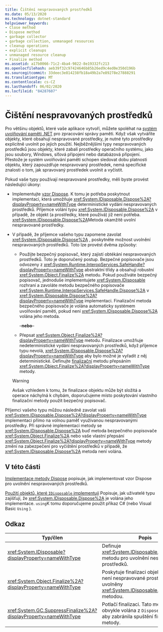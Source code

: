 ```yaml
---
title: Čištění nespravovaných prostředků
ms.date: 05/13/2020
ms.technology: dotnet-standard
helpviewer_keywords:
- Close method
- Dispose method
- garbage collector
- garbage collection, unmanaged resources
- cleanup operations
- explicit cleanups
- unmanaged resource cleanup
- Finalize method
ms.assetid: a17b0066-71c2-4ba4-9822-8e19332fc213
ms.openlocfilehash: aeb39f32c97424646b85b26ed9c4ed0e350d196b
ms.sourcegitcommit: 33deec3e814238fb18a49b2a7e89278e27888291
ms.translationtype: MT
ms.contentlocale: cs-CZ
ms.lasthandoff: 06/02/2020
ms.locfileid: "84287607"
---
```

# <a name="cleaning-up-unmanaged-resources"></a>Čištění nespravovaných prostředků

Pro většinu objektů, které vaše aplikace vytvoří, můžete spoléhat na [systém uvolňování paměti .NET](index.md) pro zpracování správy paměti. Když však vytváříte objekty, které obsahují nespravované prostředky, je nutné tyto prostředky explicitně uvolnit po jejich použití. Nejběžnějšími typy nespravovaných prostředků jsou objekty, které zabalí prostředky operačního systému, jako jsou soubory, Windows, síťová připojení nebo databázová připojení. Přestože je systém uvolňování paměti schopen sledovat dobu platnosti objektu, který zapouzdřuje nespravovaný prostředek, nemá specifické znalosti o tom, jak spravovaný prostředek uvolnit a vyčistit.

Pokud vaše typy používají nespravované prostředky, měli byste provést následující úkony:

- Implementujte [vzor Dispose](implementing-dispose.md). K tomu je potřeba poskytnout implementaci, která umožňuje <xref:System.IDisposable.Dispose%2A?displayProperty=nameWithType> deterministické vydání nespravovaných prostředků. Příjemce volání typu <xref:System.IDisposable.Dispose%2A> v případě, že objekt (a prostředky, které používá) již není potřeba. <xref:System.IDisposable.Dispose%2A>Metoda okamžitě uvolní nespravované prostředky.

- V případě, že příjemce vašeho typu zapomene zavolat <xref:System.IDisposable.Dispose%2A> , poskytněte možnost uvolnění nespravovaných prostředků. Toto lze provést dvěma způsoby:

  - Použijte bezpečný popisovač, který zajistí obtékání nespravovaných prostředků. Toto je doporučený postup. Bezpečné popisovače jsou odvozeny z <xref:System.Runtime.InteropServices.SafeHandle?displayProperty=nameWithType> abstraktní třídy a obsahují robustní <xref:System.Object.Finalize%2A> metodu. Pokud používáte bezpečný popisovač, jednoduše implementujete <xref:System.IDisposable> rozhraní a zavoláte metodu bezpečného popisovače <xref:System.Runtime.InteropServices.SafeHandle.Dispose%2A> v <xref:System.IDisposable.Dispose%2A?displayProperty=nameWithType> implementaci. Finalizační metoda bezpečného popisovače je volána automaticky systémem uvolňování paměti, pokud není <xref:System.IDisposable.Dispose%2A> volána jeho metoda.

    –**nebo**–

  - Přepsat <xref:System.Object.Finalize%2A?displayProperty=nameWithType> metodu. Finalizace umožňuje nedeterministické vydání nespravovaných prostředků, když příjemce typu nevolá, <xref:System.IDisposable.Dispose%2A?displayProperty=nameWithType> aby bylo možné je vyřadit z něj deterministické. Definujte [finalizační](../../csharp/programming-guide/classes-and-structs/destructors.md) metodu přepsáním <xref:System.Object.Finalize%2A?displayProperty=nameWithType> metody.

  > [!WARNING]
  > Avšak vzhledem k tomu, že finalizace objektu může být složitá a operace náchylná k chybám, doporučujeme místo poskytování vlastního finalizační metody použít bezpečný popisovač.

Příjemci vašeho typu můžou následně zavolat vaši <xref:System.IDisposable.Dispose%2A?displayProperty=nameWithType> implementaci přímo na volnou paměť využívanou nespravovanými prostředky. Při správné implementaci metody se <xref:System.IDisposable.Dispose%2A> buď metoda bezpečného popisovače <xref:System.Object.Finalize%2A> nebo vaše vlastní přepsání <xref:System.Object.Finalize%2A?displayProperty=nameWithType> metody změní na zabezpečení pro vyčištění prostředků v případě, že <xref:System.IDisposable.Dispose%2A> metoda není volána.

## <a name="in-this-section"></a>V této části

[Implementace metody Dispose](implementing-dispose.md) popisuje, jak implementovat vzor Dispose pro uvolnění nespravovaných prostředků.

[Použití objektů, které `IDisposable` implementují](using-objects.md) Popisuje, jak uživatelé typu zajišťují, že <xref:System.IDisposable.Dispose%2A> je volána jeho implementace. `using`K tomu doporučujeme použít příkaz C# (nebo Visual Basic `Using` ).

## <a name="reference"></a>Odkaz

| Typ/člen | Popis |
|--|--|
| <xref:System.IDisposable?displayProperty=nameWithType> | Definuje <xref:System.IDisposable.Dispose%2A> metodu pro uvolnění nespravovaných prostředků. |
| <xref:System.Object.Finalize%2A?displayProperty=nameWithType> | Poskytuje finalizaci objektu, pokud není nespravované prostředky uvolněny <xref:System.IDisposable.Dispose%2A> metodou. |
| <xref:System.GC.SuppressFinalize%2A?displayProperty=nameWithType> | Potlačí finalizaci. Tato metoda je obvykle volána z `Dispose` metody, aby zabránila spuštění finalizační metody. |
